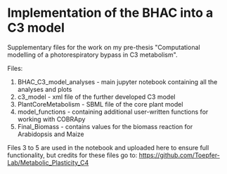 # Implementation of the BHAC into a C3 model
Supplementary files for the work on my pre-thesis "Computational modelling of a photorespiratory bypass in C3 metabolism".


Files: 

1. BHAC_C3_model_analyses - main jupyter notebook containing all the analyses and plots 
2. c3_model - xml file of the further developed C3 model
3. PlantCoreMetabolism - SBML file of the core plant model
4. model_functions - containing additional user-written functions for working with COBRApy
5. Final_Biomass - contains values for the biomass reaction for Arabidopsis and Maize

Files 3 to 5 are used in the notebook and uploaded here to ensure full functionality, but credits for these files go to: https://github.com/Toepfer-Lab/Metabolic_Plasticity_C4


